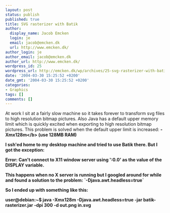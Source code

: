 ```yaml
---
layout: post
status: publish
published: true
title: SVG rasterizer with Batik
author:
  display_name: Jacob Emcken
  login: je
  email: jacob@emcken.dk
  url: http://www.emcken.dk/
author_login: je
author_email: jacob@emcken.dk
author_url: http://www.emcken.dk/
wordpress_id: 25
wordpress_url: http://emcken.dk/wp/archives/25-svg-rasterizer-with-batik.html
date: '2004-03-30 15:25:52 +0200'
date_gmt: '2004-03-30 15:25:52 +0200'
categories:
- Graphics
tags: []
comments: []
---
```

<p>At work I sit at a fairly slow machine so it takes forever to transform svg files to high resolution bitmap pictures. Also Java has a default upper memory limit which is quickly excited when exporting to high resolution bitmap pictures. This problem is solved when the default upper limit is increased: <b>-Xmx128m<&#47;b> (use 128MB RAM)</p>
<p>I ssh'ed home to my desktop machine and tried to use Batik there. But I got the exception:</p>
<p>    Error: Can't connect to X11 window server using ':0.0' as the value of the DISPLAY variable.</p>
<p>This happens when no X server is running but I googled around for while and found a solution to the problem: `-Djava.awt.headless=true`</p>
<p>So I ended up with something like this:</p>
<p>    user@debian:~$ java -Xmx128m -Djava.awt.headless=true -jar batik-rasterizer.jar -dpi 300 -d out.png in.svg</p>
